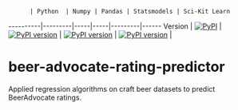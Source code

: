           | Python  | Numpy | Pandas | Statsmodels | Sci-Kit Learn
----------|---------|-----|-----|---------|------
Version   | [![PyPI](https://img.shields.io/pypi/pyversions/Django.svg)]() | [![PyPI version](https://badge.fury.io/py/numpy.svg)](https://badge.fury.io/py/numpy) | [![PyPI version](https://badge.fury.io/py/pandas.svg)](https://badge.fury.io/py/pandas) | [![PyPI version](https://badge.fury.io/py/statsmodels.svg)](https://badge.fury.io/py/statsmodels) | 

# beer-advocate-rating-predictor
Applied regression algorithms on craft beer datasets to predict BeerAdvocate ratings.
